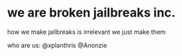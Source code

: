 # we are broken jailbreaks inc.
how we make jailbreaks is irrelevant
we just make them

who are us:
@xplanthris
@Anonzie
